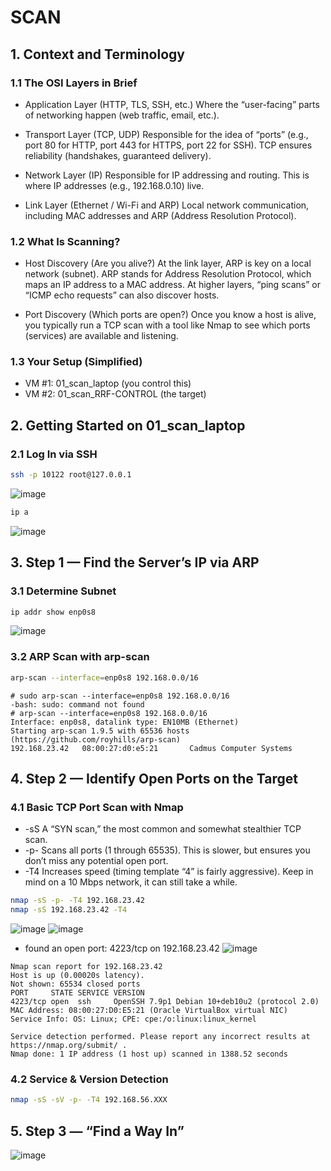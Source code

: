 # SCAN
## 1. Context and Terminology
### 1.1 The OSI Layers in Brief
- Application Layer (HTTP, TLS, SSH, etc.)
Where the “user-facing” parts of networking happen (web traffic, email, etc.).

- Transport Layer (TCP, UDP)
Responsible for the idea of “ports” (e.g., port 80 for HTTP, port 443 for HTTPS, port 22 for SSH).
TCP ensures reliability (handshakes, guaranteed delivery).

- Network Layer (IP)
Responsible for IP addressing and routing. This is where IP addresses (e.g., 192.168.0.10) live.

- Link Layer (Ethernet / Wi-Fi and ARP)
Local network communication, including MAC addresses and ARP (Address Resolution Protocol).

### 1.2 What Is Scanning?
- Host Discovery (Are you alive?)
At the link layer, ARP is key on a local network (subnet). ARP stands for Address Resolution Protocol, which maps an IP address to a MAC address.
At higher layers, “ping scans” or “ICMP echo requests” can also discover hosts.

- Port Discovery (Which ports are open?)
Once you know a host is alive, you typically run a TCP scan with a tool like Nmap to see which ports (services) are available and listening.

### 1.3 Your Setup (Simplified)
- VM #1: 01_scan_laptop (you control this)
- VM #2: 01_scan_RRF-CONTROL (the target)

## 2. Getting Started on 01_scan_laptop
### 2.1 Log In via SSH
```bash
ssh -p 10122 root@127.0.0.1
```
![image](https://github.com/user-attachments/assets/a37ef25a-30be-4045-9cee-48bd5090fe9d)
```bash
ip a
```
![image](https://github.com/user-attachments/assets/ae7b99cc-239f-47de-b92a-069f0fdba648)

## 3. Step 1 — Find the Server’s IP via ARP
### 3.1 Determine Subnet
```bash
ip addr show enp0s8
```
![image](https://github.com/user-attachments/assets/271fabec-d66b-49e7-a969-0e56eb886cd6)
### 3.2 ARP Scan with arp-scan
```bash
arp-scan --interface=enp0s8 192.168.0.0/16
```
```
# sudo arp-scan --interface=enp0s8 192.168.0.0/16
-bash: sudo: command not found
# arp-scan --interface=enp0s8 192.168.0.0/16
Interface: enp0s8, datalink type: EN10MB (Ethernet)
Starting arp-scan 1.9.5 with 65536 hosts (https://github.com/royhills/arp-scan)
192.168.23.42   08:00:27:d0:e5:21       Cadmus Computer Systems
```
## 4. Step 2 — Identify Open Ports on the Target
### 4.1 Basic TCP Port Scan with Nmap
- -sS
A “SYN scan,” the most common and somewhat stealthier TCP scan.
- -p-
Scans all ports (1 through 65535). This is slower, but ensures you don’t miss any potential open port.
- -T4
Increases speed (timing template “4” is fairly aggressive). Keep in mind on a 10 Mbps network, it can still take a while.

```bash
nmap -sS -p- -T4 192.168.23.42
nmap -sS 192.168.23.42 -T4
```
![image](https://github.com/user-attachments/assets/8141ba28-8f07-44ec-9f39-aaf6111aee40)
![image](https://github.com/user-attachments/assets/72cb2057-d147-4860-9cf4-5206f096b047)

- found an open port: 4223/tcp on 192.168.23.42
![image](https://github.com/user-attachments/assets/cd099ed5-2e2a-4581-86da-e475366dbb51)
```
Nmap scan report for 192.168.23.42
Host is up (0.00020s latency).
Not shown: 65534 closed ports
PORT     STATE SERVICE VERSION
4223/tcp open  ssh     OpenSSH 7.9p1 Debian 10+deb10u2 (protocol 2.0)
MAC Address: 08:00:27:D0:E5:21 (Oracle VirtualBox virtual NIC)
Service Info: OS: Linux; CPE: cpe:/o:linux:linux_kernel

Service detection performed. Please report any incorrect results at https://nmap.org/submit/ .
Nmap done: 1 IP address (1 host up) scanned in 1388.52 seconds
```

### 4.2 Service & Version Detection
```bash
nmap -sS -sV -p- -T4 192.168.56.XXX
```
## 5. Step 3 — “Find a Way In”
![image](https://github.com/user-attachments/assets/eaa17001-496e-42c0-8ea2-7f0e67ebb270)







